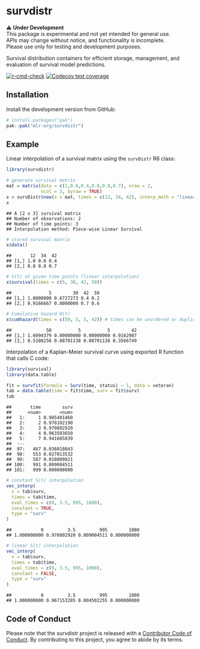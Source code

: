 
# survdistr

⚠️ **Under Development**  
This package is experimental and not yet intended for general use.  
APIs may change without notice, and functionality is incomplete.  
Please use only for testing and development purposes.

Survival distribution containers for efficient storage, management, and
evaluation of survival model predictions.

<!-- badges: start -->

[![r-cmd-check](https://github.com/mlr-org/survdistr/actions/workflows/r-cmd-check.yml/badge.svg)](https://github.com/mlr-org/mlr3survival/actions/workflows/r-cmd-check.yml)
[![Codecov test
coverage](https://codecov.io/gh/mlr-org/survdistr/branch/main/graph/badge.svg)](https://app.codecov.io/gh/mlr-org/survdistr?branch=main)
<!--[![CRAN Status](https://www.r-pkg.org/badges/version-ago/survdistr)](https://cran.r-project.org/package=survdistr) -->
<!-- badges: end -->

## Installation

Install the development version from GitHub:

``` r
# install.packages("pak")
pak::pak("mlr-org/survdistr")
```

## Example

Linear interpolation of a survival matrix using the `survDistr` R6
class:

``` r
library(survdistr)

# generate survival matrix
mat = matrix(data = c(1,0.6,0.4,0.8,0.8,0.7), nrow = 2,
             ncol = 3, byrow = TRUE)
x = survDistr$new(x = mat, times = c(12, 34, 42), interp_meth = "linear_surv")
x
```

    ## A [2 x 3] survival matrix
    ## Number of observations: 2
    ## Number of time points: 3
    ## Interpolation method: Piece-wise Linear Survival

``` r
# stored survival matrix
x$data()
```

    ##       12  34  42
    ## [1,] 1.0 0.6 0.4
    ## [2,] 0.8 0.8 0.7

``` r
# S(t) at given time points (linear interpolation)
x$survival(times = c(5, 30, 42, 50))
```

    ##              5        30  42  50
    ## [1,] 1.0000000 0.6727273 0.4 0.2
    ## [2,] 0.9166667 0.8000000 0.7 0.6

``` r
# Cumulative hazard H(t)
x$cumhazard(times = c(50, 5, 5, 42)) # times can be unordered or duplicated
```

    ##             50          5          5        42
    ## [1,] 1.6094379 0.00000000 0.00000000 0.9162907
    ## [2,] 0.5108256 0.08701138 0.08701138 0.3566749

Interpolation of a Kaplan-Meier survival curve using exported R function
that calls C code:

``` r
library(survival)
library(data.table)

fit = survfit(formula = Surv(time, status) ~ 1, data = veteran)
tab = data.table(time = fit$time, surv = fit$surv)
tab
```

    ##       time        surv
    ##      <num>       <num>
    ##   1:     1 0.985401460
    ##   2:     2 0.978102190
    ##   3:     3 0.970802920
    ##   4:     4 0.963503650
    ##   5:     7 0.941605839
    ##  ---                  
    ##  97:   467 0.036018043
    ##  98:   553 0.027013532
    ##  99:   587 0.018009021
    ## 100:   991 0.009004511
    ## 101:   999 0.000000000

``` r
# constant S(t) interpolation
vec_interp(
  x = tab$surv, 
  times = tab$time, 
  eval_times = c(0, 3.5, 995, 1000),
  constant = TRUE,
  type = "surv"
)
```

    ##           0         3.5         995        1000 
    ## 1.000000000 0.970802920 0.009004511 0.000000000

``` r
# linear S(t) interpolation
vec_interp(
  x = tab$surv, 
  times = tab$time, 
  eval_times = c(0, 3.5, 995, 1000),
  constant = FALSE,
  type = "surv"
)
```

    ##           0         3.5         995        1000 
    ## 1.000000000 0.967153285 0.004502255 0.000000000

## Code of Conduct

Please note that the survdistr project is released with a [Contributor
Code of Conduct](https://survdistr.mlr-org.com/CODE_OF_CONDUCT.html). By
contributing to this project, you agree to abide by its terms.
